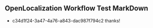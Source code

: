 ## OpenLocalization Workflow Test MarkDown
* c34d1f24-3a47-4a76-a843-dac987f794c2 thanks!

<!--HONumber=Aug16_HO1-->


